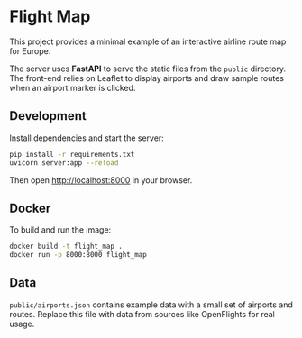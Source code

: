 # Flight Map

This project provides a minimal example of an interactive airline route map for Europe.

The server uses **FastAPI** to serve the static files from the `public` directory. The front-end relies on Leaflet to display airports and draw sample routes when an airport marker is clicked.

## Development

Install dependencies and start the server:

```bash
pip install -r requirements.txt
uvicorn server:app --reload
```

Then open [http://localhost:8000](http://localhost:8000) in your browser.

## Docker

To build and run the image:

```bash
docker build -t flight_map .
docker run -p 8000:8000 flight_map
```

## Data

`public/airports.json` contains example data with a small set of airports and routes. Replace this file with data from sources like OpenFlights for real usage.
